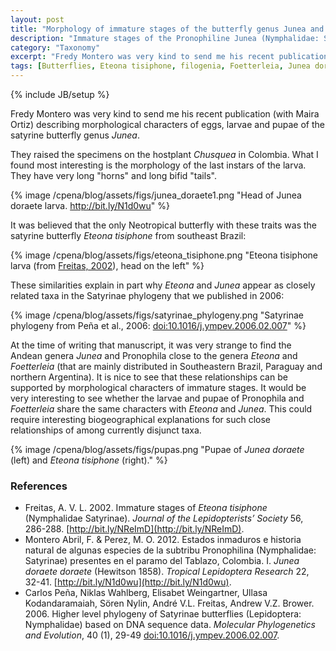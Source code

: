 ```yaml
---
layout: post
title: "Morphology of immature stages of the butterfly genus Junea and its implications"
description: "Immature stages of the Pronophiline Junea (Nymphalidae: Satyrinae)"
category: "Taxonomy"
excerpt: "Fredy Montero was very kind to send me his recent publication (with Maira Ortiz) describing morphological characters of eggs, larvae and pupae of  the satyrine butterfly genus Junea."
tags: [Butterflies, Eteona tisiphone, filogenia, Foetterleia, Junea doraete, morphology, nymphalidae, paper, Pronophila]
---
```

{% include JB/setup %}

Fredy Montero was very kind to send me his recent publication (with Maira Ortiz)
describing morphological characters of eggs, larvae and pupae of  the satyrine
butterfly genus *Junea*.

They raised the specimens on the hostplant *Chusquea* in Colombia. What I found
most interesting is the morphology of the last instars of the larva. They have
very long "horns" and long bifid "tails".

{% image /cpena/blog/assets/figs/junea_doraete1.png "Head of Junea doraete larva. <a href='http://bit.ly/N1d0wu'>http://bit.ly/N1d0wu</a>" %}

It was believed that the only Neotropical butterfly with these traits was the 
satyrine butterfly *Eteona tisiphone* from southeast Brazil:

{% image /cpena/blog/assets/figs/eteona_tisiphone.png "Eteona tisiphone larva (from <a href='http://bit.ly/NReImD'>Freitas, 2002</a>), head on the left" %}

These similarities explain in part why *Eteona* and *Junea* appear as closely
related taxa in the Satyrinae phylogeny that we published in 2006:

{% image /cpena/blog/assets/figs/satyrinae_phylogeny.png "Satyrinae phylogeny from Peña et al., 2006: <a href='http://nymphalidae.utu.fi/Penaetal2006.pdf'>doi:10.1016/j.ympev.2006.02.007</a>" %}

At the time of writing that manuscript, it was very strange to find the Andean
genera *Junea* and Pronophila close to the genera *Eteona* and *Foetterleia* 
(that are mainly distributed in Southeastern Brazil, Paraguay and northern 
Argentina). It is nice to see that these relationships can be supported by 
morphological characters of immature stages. It would be very interesting to see
whether the larvae and pupae of Pronophila and *Foetterleia* share the same 
characters with *Eteona* and *Junea*. This could require interesting 
biogeographical explanations for such close relationships of among currently disjunct taxa.

{% image /cpena/blog/assets/figs/pupas.png "Pupae of <i>Junea doraete</i> (left) and <i>Eteona tisiphone</i> (right)." %}

### References
* Freitas, A. V. L. 2002. Immature stages of *Eteona tisiphone* (Nymphalidae Satyrinae). *Journal of the Lepidopterists’ Society* 56, 286-288. [http://bit.ly/NReImD](http://bit.ly/NReImD).
* Montero Abril, F. & Perez, M. O. 2012. Estados inmaduros e historia natural de algunas especies de la subtribu Pronophilina (Nymphalidae: Satyrinae) presentes en el paramo del Tablazo, Colombia. I. *Junea doraete doraete* (Hewitson 1858). *Tropical Lepidoptera Research* 22, 32-41. [http://bit.ly/N1d0wu](http://bit.ly/N1d0wu).
* Carlos Peña, Niklas Wahlberg, Elisabet Weingartner, Ullasa Kodandaramaiah, Sören Nylin, André V.L. Freitas, Andrew V.Z. Brower. 2006. Higher level phylogeny of Satyrinae butterflies (Lepidoptera: Nymphalidae) based on DNA sequence data. *Molecular Phylogenetics and Evolution*, 40 (1), 29-49 [doi:10.1016/j.ympev.2006.02.007](http://nymphalidae.utu.fi/Penaetal2006.pdf).
